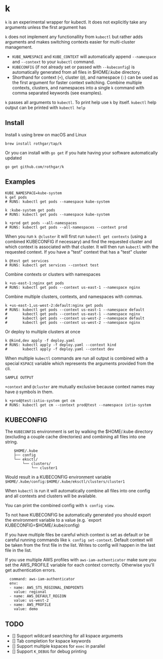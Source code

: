 # k

`k` is an experimental wrapper for kubectl.
It does not explicitly take any arguments unless the first argument has 

`k` does not implement any functionallity from `kubectl` but rather adds arguments and makes switching contexts easier for multi-cluster management.
- `KUBE_NAMESPACE` and `KUBE_CONTEXT` will automatically append `--namespace` and `--context` to your `kubectl` command.
- `KUBECONFIG` (if not already set or passed with `--kubeconfig`) is automatically generated from all files in $HOME/.kube directory.
- Shorthand for context (`+`), cluster (`@`), and namespace (`:`) can be used as the first argument for faster context switching. Combine multiple contexts, clusters, and namespaces into a single `k` command with comma separated keywords (see examples).

`k` passes all arguments to `kubectl`.
To print help use `k` by itself.
`kubectl` help output can be printed with `kubectl help`

## Install

Install `k` using brew on macOS and Linux

```
brew install rothgar/tap/k
```

Or you can install with `go get` if you hate having your software automatically updated

```
go get github.com/rothgar/k
```

## Examples

```
KUBE_NAMESPACE=kube-system
k get pods
# RUNS: kubectl get pods --namespace kube-system

k :kube-system get pods
# RUNS: kubectl get pods --namespace kube-system

k +prod get pods --all-namespaces
# RUNS: kubectl get pods --all-namespaces --context prod
```

When you run `k @cluster` it will first run `kubectl get contexts` (using a combined KUBECONFIG if necessary) and find the requested cluster and which context is associated with that cluster.
It will then run `kubectl` with the requested context.
If you have a "test" context that has a "test" cluster
```
k @test get services
# RUNS: kubectl get services --context test
```

Combine contexts or clusters with namespaces
```
k +us-east-1:nginx get pods
# RUNS: kubectl get pods --context us-east-1 --namespace nginx
```

Combine multiple clusters, contexts, and namespaces with commas.
```
k +us-east-1,us-west-2:default:nginx get pods
# RUNS: kubectl get pods --context us-east-1 --namespace default
#       kubectl get pods --context us-east-1 --namespace nginx
#       kubectl get pods --context us-west-2 --namespace default
#       kubectl get pods --context us-west-2 --namespace nginx
```

Or deploy to multiple clusters at once
```
k @kind,dev apply -f deploy.yaml
# RUNS: kubectl apply -f deploy.yaml --context kind
#       kubectl apply -f deploy.yaml --context dev
```

When multiple `kubectl` commands are run all output is combined with a special `KSPACE` variable which represents the arguments provided from the cli.
```
SAMPLE OUTPUT
```

`+context` and `@cluster` are mutually exclusive because context names may have `@` symbols in them.
```
k +prod@test:istio-system get cm
# RUNS: kubectl get cm --context prod@test --namespace istio-system
```

## KUBECONFIG

The `KUBECONFIG` environment is set by walking the $HOME/.kube directory (excluding a couple cache directories) and combining all files into one string.

```
	$HOME/.kube
	├── config
	└── eksctl/
	    └── clusters/
	        └── cluster1
```
Would result in a KUBECONFIG environment variable
`$HOME/.kube/config:$HOME/.kube/eksctl/clusters/cluster1`

When `kubectl` is run it will automatically combine all files into one config and all contexts and clusters will be available.

You can print the combined config with `k config view`.

To not have KUBECONFIG be automatically generated you should export the environment variable to a value (e.g. `export KUBECONFIG=$HOME/.kube/config)

If you have multiple files be careful which context is set as default or be careful running commands like `k config set-context`.
Default context will be taken from the first file in the list.
Writes to config will happen in the last file in the list.

If you use multiple AWS profiles with `aws-iam-authenticator` make sure you set the AWS_PROFILE variable for each context correctly.
Otherwise you'll get authentication errors.
```
  command: aws-iam-authenticator
  env:
  - name: AWS_STS_REGIONAL_ENDPOINTS
    value: regional
  - name: AWS_DEFAULT_REGION
    value: us-west-2
  - name: AWS_PROFILE
    value: demo
```

## TODO
 - [] Support wildcard searching for all kspace arguments
 - [] Tab completion for kspace keywords
 - [] Support multiple kspaces for `exec` in parallel
 - [] Support `K_DEBUG` for debug printing